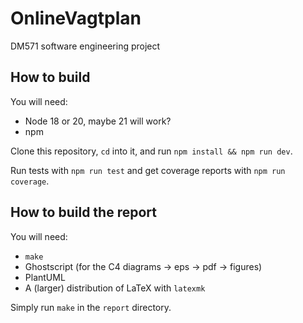 # OnlineVagtplan

DM571 software engineering project

## How to build

You will need:
- Node 18 or 20, maybe 21 will work?
- npm

Clone this repository,
`cd` into it,
and run `npm install && npm run dev`.

Run tests with `npm run test`
and get coverage reports with `npm run coverage`.

## How to build the report

You will need:
- `make`
- Ghostscript (for the C4 diagrams -> eps -> pdf -> figures)
- PlantUML
- A (larger) distribution of LaTeX with `latexmk`

Simply run `make` in the `report` directory.
